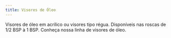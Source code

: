 ```yaml
---
title: Visores de Óleo
---
```


Visores de óleo em acrílico ou visores tipo régua. Disponíveis nas roscas de 1/2 BSP à 1 BSP. Conheça nossa linha de visores de óleo.

